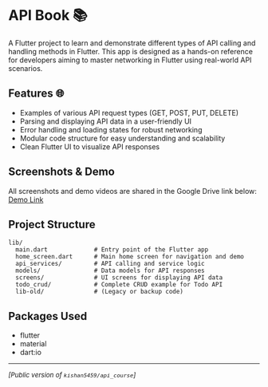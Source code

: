 # API Book 📚

A Flutter project to learn and demonstrate different types of API calling and handling methods in Flutter. This app is designed as a hands-on reference for developers aiming to master networking in Flutter using real-world API scenarios.

## Features 🌐

- Examples of various API request types (GET, POST, PUT, DELETE)
- Parsing and displaying API data in a user-friendly UI
- Error handling and loading states for robust networking
- Modular code structure for easy understanding and scalability
- Clean Flutter UI to visualize API responses

## Screenshots & Demo

All screenshots and demo videos are shared in the Google Drive link below:  
[Demo Link](PASTE_YOUR_GOOGLE_DRIVE_LINK_HERE)

## Project Structure

```
lib/
  main.dart             # Entry point of the Flutter app
  home_screen.dart      # Main home screen for navigation and demo
  api_services/         # API calling and service logic
  models/               # Data models for API responses
  screens/              # UI screens for displaying API data
  todo_crud/            # Complete CRUD example for Todo API
  lib-old/              # (Legacy or backup code)
```

## Packages Used

- flutter
- material
- dart:io

---

<p align="left" style="font-size:small"><i>[Public version of <code>kishan5459/api_course</code>]</i></p>
